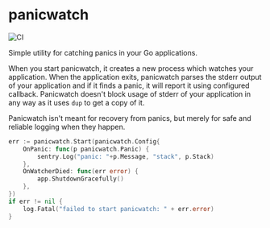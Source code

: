panicwatch
==========

![CI](https://github.com/grongor/go-snmp-proxy/workflows/CI/badge.svg)

Simple utility for catching panics in your Go applications.

When you start panicwatch, it creates a new process which watches your application. When the application exits,
panicwatch parses the stderr output of your application and if it finds a panic, it will report it using configured
callback. Panicwatch doesn't block usage of stderr of your application in any way as it uses `dup` to get a copy of it.

Panicwatch isn't meant for recovery from panics, but merely for safe and reliable logging when they happen.

```go
err := panicwatch.Start(panicwatch.Config{
    OnPanic: func(p panicwatch.Panic) {
        sentry.Log("panic: "+p.Message, "stack", p.Stack)
    },
    OnWatcherDied: func(err error) {
        app.ShutdownGracefully()
    }, 
})
if err != nil {
    log.Fatal("failed to start panicwatch: " + err.error)
}
```
